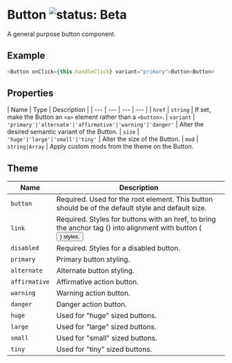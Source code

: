 # Button ![status: Beta](https://img.shields.io/badge/status-beta-yellow.svg)

A general purpose button component.

## Example

```javascript
<Button onClick={this.handleClick} variant="primary">Button<Button>
```
## Properties

| Name | Type | Description |
| --- | --- | --- | --- |
| `href` | `string` | If set, make the Button an `<a>` element rather than a `<button>`.
| `variant` | `'primary'|'alternate'|'affirmative'|'warning'|'danger'` | Alter the desired semantic variant of the Button.
| `size` | `'huge'|'large'|'small'|'tiny'` | Alter the size of the Button.
| `mod` | <code>string&#124;Array<string></code> | Apply custom mods from the theme on the Button.

## Theme

| Name | Description |
| ---  | ----------- |
| `button` | Required. Used for the root element. This button should be of the default style and default size. |
| `link` | Required. Styles for buttons with an href, to bring the anchor tag (<a>) into alignment with button (<button>) styles. |
| `disabled` | Required. Styles for a disabled button. |
| `primary` | Primary button styling. |
| `alternate` | Alternate button styling. |
| `affirmative` | Affirmative action button. |
| `warning` | Warning action button. |
| `danger` | Danger action button. |
| `huge` | Used for "huge" sized buttons. |
| `large` | Used for "large" sized buttons. |
| `small` | Used for "small" sized buttons. |
| `tiny` | Used for "tiny" sized buttons. |
